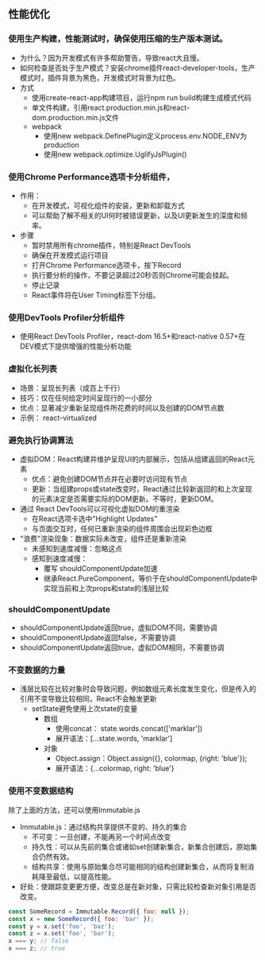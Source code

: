 ## 性能优化

### 使用生产构建，性能测试时，确保使用压缩的生产版本测试。

* 为什么？因为开发模式有许多帮助警告，导致react大且慢。
* 如何检查是否处于生产模式？安装chrome插件react-developer-tools，生产模式时，插件背景为黑色，开发模式时背景为红色。
* 方式
  * 使用create-react-app构建项目，运行npm run build构建生成模式代码
  * 单文件构建，引用react.production.min.js和react-dom.production.min.js文件
  * webpack
    * 使用new webpack.DefinePlugin定义process.env.NODE_ENV为production
    * 使用new webpack.optimize.UglifyJsPlugin()


### 使用Chrome Performance选项卡分析组件，

* 作用：
  * 在开发模式，可视化组件的安装，更新和卸载方式
  * 可以帮助了解不相关的UI何时被错误更新，以及UI更新发生的深度和频率。
* 步骤
  * 暂时禁用所有chrome插件，特别是React DevTools
  * 确保在开发模式运行项目
  * 打开Chrome Performance选项卡，按下Record
  * 执行要分析的操作，不要记录超过20秒否则Chrome可能会挂起。
  * 停止记录
  * React事件将在User Timing标签下分组。


### 使用DevTools Profiler分析组件

* 使用React DevTools Profiler，react-dom 16.5+和react-native 0.57+在DEV模式下提供增强的性能分析功能

### 虚拟化长列表
* 场景：呈现长列表（成百上千行）
* 技巧：仅在任何给定时间呈现行的一小部分
* 优点：显著减少重新呈现组件所花费的时间以及创建的DOM节点数
* 示例： react-virtualized


### 避免执行协调算法
* 虚拟DOM：React构建并维护呈现UI的内部展示，包括从组建返回的React元素
  * 优点：避免创建DOM节点并在必要时访问现有节点
  * 更新：当组建props或state改变时，React通过比较新返回的和上次呈现的元素决定是否需要实际的DOM更新。不等时，更新DOM。
* 通过 React DevTools可以可视化虚拟DOM的重渲染
  * 在React选项卡选中"Highlight Updates"
  * 与页面交互时，任何已重新渲染的组件周围会出现彩色边框
* "浪费"渲染现象：数据实际未改变，组件还是重新渲染
  * 未感知到速度减慢：忽略这点
  * 感知到速度减慢：
    * 覆写 shouldComponentUpdate加速
    * 继承React.PureComponent，等价于在shouldComponentUpdate中实现当前和上次props和state的浅层比较


### shouldComponentUpdate
* shouldComponentUpdate返回true，虚拟DOM不同，需要协调
* shouldComponentUpdate返回false，不需要协调
* shouldComponentUpdate返回true，虚拟DOM相同，不需要协调


### 不变数据的力量
* 浅层比较在比较对象时会导致问题，例如数组元素长度发生变化，但是传入的引用不变导致比较相同，React不会触发更新
  * setState避免使用上次state的变量
    * 数组
      * 使用concat： state.words.concat(['marklar'])
      * 展开语法：[...state.words, 'marklar']
    * 对象
      * Object.assign：Object.assign({}, colormap, {right: 'blue'});
      * 展开语法：{...colormap, right: 'blue'}

### 使用不变数据结构

除了上面的方法，还可以使用Immutable.js

* Immutable.js：通过结构共享提供不变的、持久的集合
  * 不可变：一旦创建，不能再另一个时间点改变
  * 持久性：可以从先前的集合或诸如set创建新集合，新集合创建后，原始集合仍然有效。
  * 结构共享：使用与原始集合尽可能相同的结构创建新集合，从而将复制消耗降至最低，以提高性能。
* 好处：使跟踪变更更方便，改变总是在新对象，只需比较检查新对象引用是否改变。

```js
const SomeRecord = Immutable.Record({ foo: null });
const x = new SomeRecord({ foo: 'bar' });
const y = x.set('foo', 'baz');
const z = x.set('foo', 'bar');
x === y; // false
x === z; // true
```
